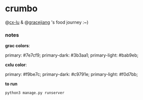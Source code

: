 # crumbo

@[cx-lu](https://github.com/cx-lu) &amp; @[gracejiang](https://github.com/gracejiang) 's food journey :~)

### notes

**grac colors**:

primary: #7e7cf9;
primary-dark: #3b3aa1;
primary-light: #bab9eb;

**cxlu color**: 

primary: #f9be7c;
primary-dark: #c9791e;
primary-light: #f0d7bb;

**to run**

`python3 manage.py runserver`